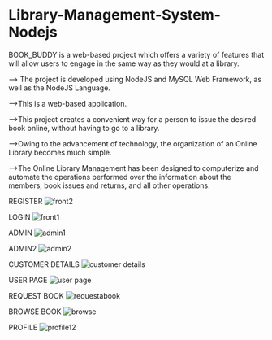 ﻿# Library-Management-System-Nodejs
 
 BOOK_BUDDY is a web-based project which offers a variety of features that will allow users to engage in the same way as they would at a library.
 
--> The project is developed using NodeJS and MySQL Web Framework, as well as the NodeJS Language.

-->This is a web-based application. 

-->This project creates a convenient way for a person to issue the desired book online, without having to go to a library.

-->Owing to the advancement of technology, the organization of an Online Library becomes much simple. 

-->The Online Library Management has been designed to computerize and automate the operations performed over the information about the members, book issues and returns, and all other operations.


REGISTER
![front2](https://user-images.githubusercontent.com/59926851/173032531-c08ca12c-d09f-4227-8c4a-551d1f1c1c8c.PNG)


LOGIN
![front1](https://user-images.githubusercontent.com/59926851/173032554-9c496314-a25d-40bd-817b-b6f092ed2bb8.PNG)


ADMIN
![admin1](https://user-images.githubusercontent.com/59926851/173032591-6fbeb33a-8a57-4ccf-a211-7377d7f0f3b1.PNG)


ADMIN2
![admin2](https://user-images.githubusercontent.com/59926851/173032609-ce350f12-d429-4656-b14a-571c5be79515.PNG)


CUSTOMER DETAILS
![customer details](https://user-images.githubusercontent.com/59926851/173032654-6378a552-4deb-4111-9e2d-4f255586f8c0.PNG)


USER PAGE
![user page](https://user-images.githubusercontent.com/59926851/173034255-937bddee-ecbb-4623-8be7-e6595c572f89.PNG)


REQUEST BOOK
![requestabook](https://user-images.githubusercontent.com/59926851/173034008-b29b654f-9778-483d-9fcb-3afe8399f42f.PNG)

BROWSE BOOK
![browse](https://user-images.githubusercontent.com/59926851/173033969-62d67e65-81b4-4ea2-8d81-862dce2d19d4.PNG)


PROFILE
![profile12](https://user-images.githubusercontent.com/59926851/173034405-02776c66-2664-47be-b258-c47a332dc6e8.PNG)
